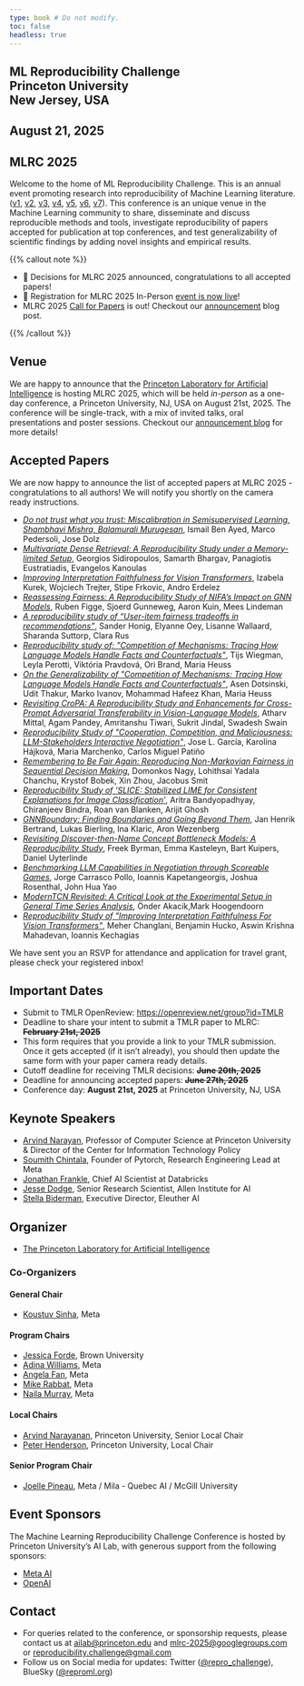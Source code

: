 ```yaml
---
type: book # Do not modify.
toc: false
headless: true
---
```


<div class="container banner">
    <div class="row article-banner">
        <div class="col-md-12 text-center">
        <h2 class="text-white"> ML Reproducibility Challenge <br>Princeton University <br>New Jersey, USA </h2>
        <h2 class="text-white">August 21, 2025</h2>
    </div>
    </div>
</div>

## MLRC 2025

Welcome to the home of ML Reproducibility Challenge. This is an annual event
promoting research into reproducibility of Machine Learning literature.
([v1](https://www.cs.mcgill.ca/~jpineau/ICLR2018-ReproducibilityChallenge.html),
[v2](https://www.cs.mcgill.ca/~jpineau/ICLR2019-ReproducibilityChallenge.html),
[v3](https://reproducibility-challenge.github.io/neurips2019/),
[v4](https://paperswithcode.com/rc2020),
[v5](https://paperswithcode.com/rc2021),
[v6](https://paperswithcode.com/rc2022), [v7](/proceedings/mlrc2023/)). This
conference is an unique venue in the Machine Learning community to share,
disseminate and discuss reproducible methods and tools, investigate
reproducibility of papers accepted for publication at top conferences, and test
generalizability of scientific findings by adding novel insights and empirical
results.

{{% callout note %}}

- :bell: Decisions for MLRC 2025 announced, congratulations to all accepted papers!
- :bell: Registration for MLRC 2025 In-Person [event is now live](https://www.eventbrite.com/e/machine-learning-reproducibility-challenge-tickets-1272545480789?aff=oddtdtcreator)!
- MLRC 2025 [Call for Papers](/call_for_papers) is out! Checkout our
  [announcement](/blog/announcing_mlrc2025) blog post.

{{% /callout %}}

## Venue

We are happy to announce that the
[Princeton Laboratory for Artificial Intelligence](https://ai.princeton.edu/events/2025/ml-reproducibility-challenge)
is hosting MLRC 2025, which will be held _in-person_ as a one-day conference, a
Princeton University, NJ, USA on August 21st, 2025. The conference will be
single-track, with a mix of invited talks, oral presentations and poster
sessions. Checkout our [announcement blog](/blog/announcing_mlrc2025/) for more
details!

## Accepted Papers

We are now happy to announce the list of accepted papers at MLRC 2025 - congratulations to all authors! We will notify you shortly on the camera ready instructions.

- _[Do not trust what you trust: Miscalibration in Semisupervised Learning, Shambhavi Mishra, Balamurali Murugesan](https://openreview.net/forum?id=1WqLLYgBNt)_, Ismail Ben Ayed, Marco Pedersoli, Jose Dolz
- _[Multivariate Dense Retrieval: A Reproducibility Study under a Memory-limited Setup](https://openreview.net/forum?id=wF3ZtSlOcT)_, Georgios Sidiropoulos, Samarth Bhargav, Panagiotis Eustratiadis, Evangelos Kanoulas
- _[Improving Interpretation Faithfulness for Vision Transformers](https://openreview.net/forum?id=Z0DhgU8fBt)_, Izabela Kurek, Wojciech Trejter, Stipe Frkovic, Andro Erdelez
- _[Reassessing Fairness: A Reproducibility Study of NIFA’s Impact on GNN Models](https://openreview.net/forum?id=l5fXUKi8GO)_, Ruben Figge, Sjoerd Gunneweg, Aaron Kuin, Mees Lindeman
- _[A reproducibility study of “User-item fairness tradeoffs in recommendations”](https://openreview.net/forum?id=vltzxxhzLU)_, Sander Honig, Elyanne Oey, Lisanne Wallaard, Sharanda Suttorp, Clara Rus
- _[Reproducibility study of: "Competition of Mechanisms: Tracing How Language Models Handle Facts and Counterfactuals"](https://openreview.net/forum?id=VCG6j3tcAA&)_, Tijs Wiegman, Leyla Perotti, Viktória Pravdová, Ori Brand, Maria Heuss
- _[On the Generalizability of "Competition of Mechanisms: Tracing How Language Models Handle Facts and Counterfactuals"](https://openreview.net/forum?id=15keyzQj9h)_, Asen Dotsinski, Udit Thakur, Marko Ivanov, Mohammad Hafeez Khan, Maria Heuss
- _[Revisiting CroPA: A Reproducibility Study and Enhancements for Cross-Prompt Adversarial Transferability in Vision-Language Models](https://openreview.net/forum?id=5L90cl0xtf)_, Atharv Mittal, Agam Pandey, Amritanshu Tiwari, Sukrit Jindal, Swadesh Swain
- _[Reproducibility Study of "Cooperation, Competition, and Maliciousness: LLM-Stakeholders Interactive Negotiation"](https://openreview.net/forum?id=MTrhFmkC45)_, Jose L. García, Karolína Hájková, Maria Marchenko, Carlos Miguel Patiño
- _[Remembering to Be Fair Again: Reproducing Non-Markovian Fairness in Sequential Decision Making](https://openreview.net/forum?id=H6DtMcZf5s)_, Domonkos Nagy, Lohithsai Yadala Chanchu, Krystof Bobek, Xin Zhou, Jacobus Smit
- _[Reproducibility Study of ’SLICE: Stabilized LIME for Consistent Explanations for Image Classification’](https://openreview.net/forum?id=vKUPXuEzj8)_, Aritra Bandyopadhyay, Chiranjeev Bindra, Roan van Blanken, Arijit Ghosh
- _[GNNBoundary: Finding Boundaries and Going Beyond Them](https://openreview.net/forum?id=kEUvWFHEsn)_, Jan Henrik Bertrand, Lukas Bierling, Ina Klaric, Aron Wezenberg
- _[Revisiting Discover-then-Name Concept Bottleneck Models: A Reproducibility Study](https://openreview.net/forum?id=946cT3Jsq5)_, Freek Byrman, Emma Kasteleyn, Bart Kuipers, Daniel Uyterlinde
- _[Benchmarking LLM Capabilities in Negotiation through Scoreable Games](https://openreview.net/forum?id=BVH81SAAh2)_, Jorge Carrasco Pollo, Ioannis Kapetangeorgis, Joshua Rosenthal, John Hua Yao
- _[ModernTCN Revisited: A Critical Look at the Experimental Setup in General Time Series Analysis](https://openreview.net/forum?id=R20kKdWmVZ)_, Önder Akacik,Mark Hoogendoorn
- _[Reproducibility Study of "Improving Interpretation Faithfulness For Vision Transformers"](https://openreview.net/forum?id=a0rytDAGUD)_, Meher Changlani, Benjamin Hucko, Aswin Krishna Mahadevan, Ioannis Kechagias

We have sent you an RSVP for attendance and application for travel grant, please check your registered inbox!

## Important Dates

- Submit to TMLR OpenReview: https://openreview.net/group?id=TMLR
- Deadline to share your intent to submit a TMLR paper to MLRC: **~~February 21st,
  2025~~**
- This form requires that you provide a link to your TMLR submission. Once it
  gets accepted (if it isn’t already), you should then update the same form with
  your paper camera ready details.
- Cutoff deadline for receiving TMLR decisions: **~~June 20th, 2025~~**
- Deadline for announcing accepted papers: **~~June 27th, 2025~~**
- Conference day: **August 21st, 2025** at Princeton University, NJ, USA

## Keynote Speakers

- [Arvind Narayan](https://www.cs.princeton.edu/~arvindn/), Professor of Computer Science at Princeton University & Director of the Center for Information Technology Policy
- [Soumith Chintala](https://soumith.ch/), Founder of Pytorch, Research Engineering Lead at Meta
- [Jonathan Frankle](http://www.jfrankle.com/), Chief AI Scientist at Databricks
- [Jesse Dodge](https://jessedodge.github.io/), Senior Research Scientist, Allen Institute for AI
- [Stella Biderman](https://scholar.google.com/citations?user=bO7H0DAAAAAJ&hl=en), Executive Director, Eleuther AI

## Organizer

- [The Princeton Laboratory for Artificial Intelligence](https://ai.princeton.edu/ai-lab)

### Co-Organizers

#### General Chair

- [Koustuv Sinha](https://koustuvsinha.com), Meta

#### Program Chairs

- [Jessica Forde](https://jzf2101.github.io/), Brown University
- [Adina Williams](https://ai.meta.com/people/1396973444287406/adina-williams/),
  Meta
- [Angela Fan](https://ai.meta.com/people/423869000175606/angela-fan/), Meta
- [Mike Rabbat](https://ai.meta.com/people/1148536089838617/michael-rabbat/),
  Meta
- [Naila Murray](https://scholar.google.fr/citations?user=suSmYHoAAAAJ&hl=en),
  Meta

#### Local Chairs

- [Arvind Narayanan](https://www.cs.princeton.edu/~arvindn/), Princeton
  University, Senior Local Chair
- [Peter Henderson](https://www.peterhenderson.co/), Princeton University, Local
  Chair

#### Senior Program Chair

- [Joelle Pineau](https://www.cs.mcgill.ca/~jpineau/), Meta / Mila - Quebec AI /
  McGill University

## Event Sponsors

The Machine Learning Reproducibility Challenge Conference is hosted by Princeton University’s AI Lab, with generous support from the following sponsors:

- [Meta AI](https://ai.meta.com/)
- [OpenAI](https://openai.com/about/)

## Contact

- For queries related to the conference, or sponsorship requests, please contact us at
  [ailab@princeton.edu](mailto:ailab@princeton.edu) and
  [mlrc-2025@googlegroups.com](mailto:mlrc-2025@googlegroups.com) or
  [reproducibility.challenge@gmail.com](mailto:reproducibility.challenge@gmail.com)
- Follow us on Social media for updates: Twitter
  ([@repro_challenge](https://x.com/repro_challenge)), BlueSky
  ([@reproml.org](https://bsky.app/profile/reproml.org))

<div class="row">
  <div class="col-md-6 footer_logo_plai"></div>
  <div class="col-md-3 footer_logo_meta"></div>
</div>
